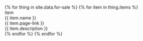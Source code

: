 

{% for thing in site.data.for-sale %}
{% for item in thing.items %}
    <br> item
    <br>{{ item.name }}
    <br>{{ item.page-link }}
	<br>{{ item.description }}
	<br>
{% endfor %}
{% endfor %}


<!--
       {% for thing in site.data.schedule %}
       {% for timeslot in thing.timeslots %}
       {{timeslot.title}}
       {{timeslot.speaker}}
       {% endfor %}
       {% endfor %}
-->		